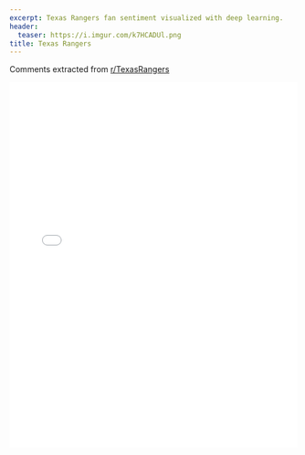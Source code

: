 ```yaml
---
excerpt: Texas Rangers fan sentiment visualized with deep learning.
header:
  teaser: https://i.imgur.com/k7HCADUl.png
title: Texas Rangers
---
```


Comments extracted from [r/TexasRangers](https://reddit.com/r/TexasRangers)
<iframe id="igraph" scrolling="no" style="border:none;" seamless="seamless" src="/plots/MLB/TEX.html" height="640" width="100%"></iframe>